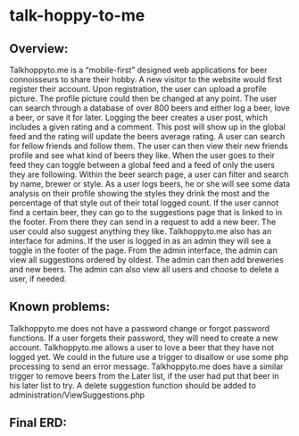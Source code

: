 # talk-hoppy-to-me

## Overview:
Talkhoppyto.me is a “mobile-first” designed web applications for beer connoisseurs to share their hobby. 
A new visitor to the website would first register their account. Upon registration, the user can upload a profile picture. The profile picture could then be changed at any point. The user can search through a database of over 800 beers and either log a beer, love a beer, or save it for later. Logging the beer creates a user post, which includes a given rating and a comment. This post will show up in the global feed and the rating will update the beers average rating.
A user can search for fellow friends and follow them. The user can then view their new friends profile and see what kind of beers they like. When the user goes to their feed they can toggle between a global feed and a feed of only the users they are following.
Within the beer search page, a user can filter and search by name, brewer or style. As a user logs beers, he or she will see some data analysis on their profile showing the styles they drink the most and the percentage of that style out of their total logged count.
If the user cannot find a certain beer, they can go to the suggestions page that is linked to in the footer. From there they can send in a request to add a new beer. The user could also suggest anything they like. 
Talkhoppyto.me also has an interface for admins. If the user is logged in as an admin they will see a toggle in the footer of the page. From the admin interface, the admin can view all suggestions ordered by oldest. The admin can then add breweries and new beers. The admin can also view all users and choose to delete a user, if needed. 

## Known problems:
Talkhoppyto.me does not have a password change or forgot password functions. If a user forgets their password, they will need to create a new account.
Talkhoppyto.me allows a user to love a beer that they have not logged yet. We could in the future use a trigger to disallow or use some php processing to send an error message. Talkhoppyto.me does have a similar trigger to remove beers from the Later list, if the user had put that beer in his later list to try.
A delete suggestion function should be added to administration/ViewSuggestions.php


## Final ERD:
